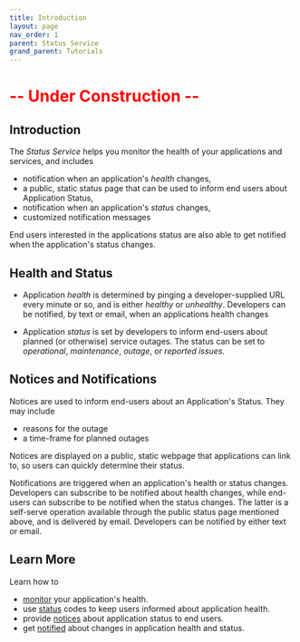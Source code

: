 ```yaml
---
title: Introduction
layout: page
nav_order: 1
parent: Status Service
grand_parent: Tutorials
---
```


# <span style="color:red">-- Under Construction --</span>

## Introduction

The _Status Service_ helps you monitor the health of your applications and services, and includes

- notification when an application's _health_ changes,
- a public, static status page that can be used to inform end users about Application Status,
- notification when an application's _status_ changes,
- customized notification messages

End users interested in the applications status are also able to get notified when the application's status changes.

## Health and Status

- Application _health_ is determined by pinging a developer-supplied URL every minute or so, and is either _healthy_ or _unhealthy_. Developers can be notified, by text or email, when an applications health changes

- Application _status_ is set by developers to inform end-users about planned (or otherwise) service outages. The status can be set to _operational_, _maintenance_, _outage_, or _reported issues_.

## Notices and Notifications

Notices are used to inform end-users about an Application's Status. They may include

- reasons for the outage
- a time-frame for planned outages

Notices are displayed on a public, static webpage that applications can link to, so users can quickly determine their status.

Notifications are triggered when an application's health or status changes. Developers can subscribe to be notified about health changes, while end-users can subscribe to be notified when the status changes. The latter is a self-serve operation available through the public status page mentioned above, and is delivered by email. Developers can be notified by either text or email.

## Learn More

Learn how to

- [monitor](/adsp-monorepo/tutorials/status-service/health.html) your application's health.
- use [status](/adsp-monorepo/tutorials/status-service/status.html) codes to keep users informed about application health.
- provide [notices](/adsp-monorepo/tutorials/status-service/notices.html) about application status to end users.
- get [notified](/adsp-monorepo/tutorials/status-service/notifications.html) about changes in application health and status.

